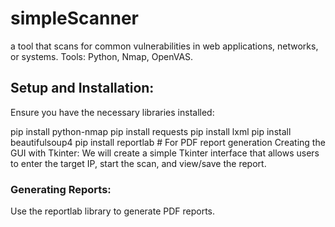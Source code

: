 # simpleScanner
 a tool that scans for common vulnerabilities in web applications, networks, or systems. Tools: Python, Nmap, OpenVAS.

## Setup and Installation:
Ensure you have the necessary libraries installed:


pip install python-nmap
pip install requests
pip install lxml
pip install beautifulsoup4
pip install reportlab  # For PDF report generation
Creating the GUI with Tkinter:
We will create a simple Tkinter interface that allows users to enter the target IP, start the scan, and view/save the report.

### Generating Reports:
Use the reportlab library to generate PDF reports.